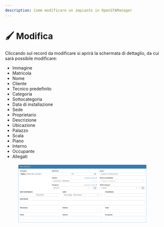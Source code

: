 ```yaml
---
description: Come modificare un impianto in OpenSTAManager
---
```


# 🖌 Modifica

Cliccando sul record da modificare si aprirà la schermata di dettaglio, da cui sarà possibile modificare:

* Immagine
* Matricola
* Nome
* Cliente
* Tecnico predefinito
* Categoria
* Sottocategoria
* Data di installazione
* Sede
* Proprietario
* Descrizione
* Ubicazione
* Palazzo
* Scala
* Piano
* Interno
* Occupante
* Allegati

<figure><img src="../../../.gitbook/assets/immagine (1) (1) (1) (1) (1).png" alt=""><figcaption></figcaption></figure>

